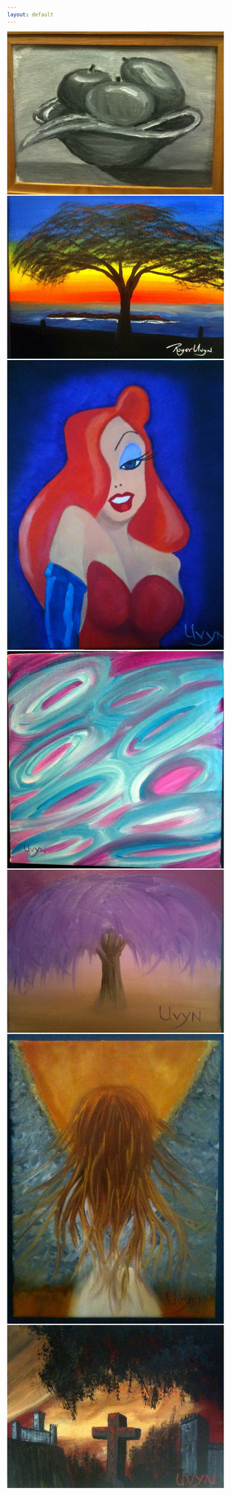 ```yaml
---
layout: default
---
```


<img src="../assets/mypics/fruitbasket.jpg" class="img-rounded">
<img src="../assets/mypics/treesunset.jpg" class="img-rounded">
<img src="../assets/mypics/jesrabbit.jpg" class="img-rounded">
<img src="../assets/mypics/swirl.jpg" class="img-rounded">
<img src="../assets/mypics/treeweep.jpg" class="img-rounded">
<img src="../assets/mypics/angel.jpg" class="img-rounded">
<img src="../assets/mypics/fright.jpg" class="img-rounded">
